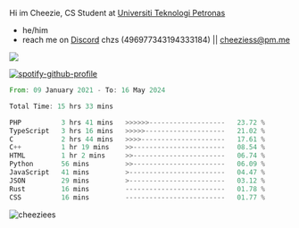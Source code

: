  Hi im Cheezie, CS Student at [Universiti Teknologi Petronas](https://www.utp.edu.my/Pages/Home.aspx)


- he/him  
- reach me on [Discord](https://discord.gg/R2zcmRMQym) chzs (496977343194333184) || [cheeziess@pm.me](mailto:cheeziess@pm.me) 

![](https://discord.c99.nl/widget/theme-3/496977343194333184.png)

[![spotify-github-profile](https://spotify-github-profile.vercel.app/api/view?uid=guwmvkhyh85uvierjzp9buh87&cover_image=true&theme=default&show_offline=true&bar_color=53b14f&bar_color_cover=true)](https://spotify-github-profile.vercel.app/api/view?uid=guwmvkhyh85uvierjzp9buh87&redirect=true)
<!--START_SECTION:waka-->

```rust
From: 09 January 2021 - To: 16 May 2024

Total Time: 15 hrs 33 mins

PHP          3 hrs 41 mins   >>>>>>-------------------   23.72 %
TypeScript   3 hrs 16 mins   >>>>>--------------------   21.02 %
C            2 hrs 44 mins   >>>>---------------------   17.61 %
C++          1 hr 19 mins    >>-----------------------   08.54 %
HTML         1 hr 2 mins     >>-----------------------   06.74 %
Python       56 mins         >>-----------------------   06.09 %
JavaScript   41 mins         >------------------------   04.47 %
JSON         29 mins         >------------------------   03.12 %
Rust         16 mins         -------------------------   01.78 %
CSS          16 mins         -------------------------   01.77 %
```

<!--END_SECTION:waka-->
<img src="https://komarev.com/ghpvc/?username=cheeziess&color=431c53" alt="cheeziees">
